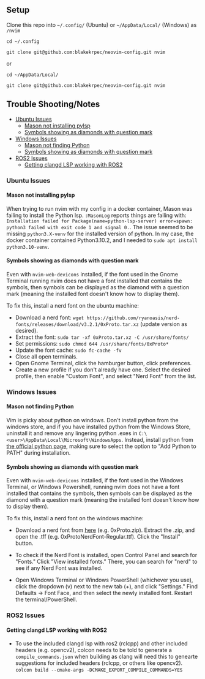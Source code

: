 ## **Setup**

Clone this repo into `~/.config/` (Ubuntu) or `~/AppData/Local/` (Windows) as `/nvim`

`cd ~/.config`

`git clone git@github.com:blakekrpec/neovim-config.git nvim`

or 

`cd ~/AppData/Local/`

`git clone git@github.com:blakekrpec/neovim-config.git nvim`

## **Trouble Shooting/Notes**

- [Ubuntu Issues](#ubuntu-issues)
  - [Mason not installing pylsp](#mason-not-installing-pylsp)
  - [Symbols showing as diamonds with question mark](#symbols-showing-as-diamonds-with-question-mark)
- [Windows Issues](#windows-issues)
  - [Mason not finding Python](#mason-not-finding-python)
  - [Symbols showing as diamonds with question mark](#symbols-showing-as-diamonds-with-question-mark-1)
- [ROS2 Issues](#ros2-issues)
  - [Getting clangd LSP working with ROS2](#getting-clangd-lsp-working-with-ros2)

### **Ubuntu Issues**

#### **Mason not installing pylsp**
When trying to run nvim with my config in a docker container, Mason was failing to install the Python lsp. `:MasonLog` reports things are failing with: `Installation failed for Package(name=python-lsp-server) error=spawn: python3 failed with exit code 1 and signal 0.`. The issue seemed to be missing `python3.X-venv` for the installed version of python. In my case, the docker container contained Python3.10.2, and I needed to `sudo apt install python3.10-venv`.

#### **Symbols showing as diamonds with question mark**
Even with `nvim-web-devicons` installed, if the font used in the Gnome Terminal running nvim does not have a font installed that contains the symbols, then symbols can be displayed as the diamond with a question mark (meaning the installed font doesn't know how to display them).

To fix this, install a nerd font on the ubuntu machine:
* Download a nerd font: `wget https://github.com/ryanoasis/nerd-fonts/releases/download/v3.2.1/0xProto.tar.xz` (update version as desired).
* Extract the font: `sudo tar -xf 0xProto.tar.xz -C /usr/share/fonts/`
* Set permissions: `sudo chmod 644 /usr/share/fonts/0xProto*`
* Update the font cache: `sudo fc-cache -fv`
* Close all open terminals.
* Open Gnome Terminal, click the hamburger button, click preferences.
* Create a new profile if you don't already have one. Select the desired profile, then enable "Custom Font", and select "Nerd Font" from the list.

### **Windows Issues**

#### **Mason not finding Python**
Vim is picky about python on windows. Don't install python from the windows store, and if you have installed python from the Windows Store, uninstall it and remove any lingering python .exes in `C:\<user>\AppData\Local\Microsoft\WindowsApps`. Instead, install python from [the official python page](https://www.python.org/downloads/), making sure to select the option to "Add Python to PATH" during installation.

#### **Symbols showing as diamonds with question mark**
Even with `nvim-web-devicons` installed, if the font used in the Windows Terminal, or Windows Powershell, running nvim does not have a font installed that contains the symbols, then symbols can be displayed as the diamond with a question mark (meaning the installed font doesn't know how to display them).

To fix this, install a nerd font on the windows machine:

* Download a nerd font from [here](https://github.com/ryanoasis/nerd-fonts/releases) (e.g. 0xProto.zip). Extract the .zip, and open the .tff (e.g. 0xProtoNerdFont-Regular.ttf). Click the "Install" button. 

* To check if the Nerd Font is installed, open Control Panel and search for "Fonts." Click "View installed fonts." There, you can search for "nerd" to see if any Nerd Font was installed.

* Open Windows Terminal or Windows PowerShell (whichever you use), click the dropdown (v) next to the new tab (+), and click "Settings." Find Defaults -> Font Face, and then select the newly installed font. Restart the terminal/PowerShell.

### **ROS2 Issues**
#### **Getting clangd LSP working with ROS2**
* To use the included clangd lsp with ros2 (rclcpp) and other included headers (e.g. opencv2), colcon needs to be told to generate a `compile_commands.json` when building as clang will need this to genearte suggestions for included headers (rclcpp, or others like opencv2).
`colcon build --cmake-args -DCMAKE_EXPORT_COMPILE_COMMANDS=YES`

